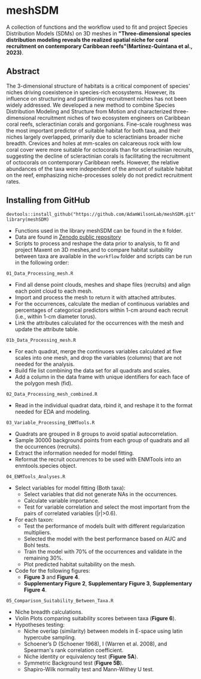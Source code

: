 
# meshSDM

A collection of functions and the workflow used to fit and project Species Distribution Models (SDMs) on 3D meshes in **"Three-dimensional species distribution modeling reveals the realized spatial niche for coral recruitment on contemporary Caribbean reefs"(Martínez-Quintana et al., 2023)**.

## Abstract 

The 3-dimensional structure of habitats is a critical component of species' niches driving coexistence in species-rich ecosystems. However, its influence on structuring and partitioning recruitment niches has not been widely addressed. We developed a new method to combine Species Distribution Modeling and Structure from Motion and characterized three-dimensional recruitment niches of two ecosystem engineers on Caribbean coral reefs, scleractinian corals and gorgonians. Fine-scale roughness was the most important predictor of suitable habitat for both taxa, and their niches largely overlapped, primarily due to scleractinians broader niche breadth. Crevices and holes at mm-scales on calcareous rock with low coral cover were more suitable for octocorals than for scleractinian recruits, suggesting the decline of scleractinian corals is facilitating the recruitment of octocorals on contemporary Caribbean reefs. However, the relative abundances of the taxa were independent of the amount of suitable habitat on the reef, emphasizing niche-processes solely do not predict recruitment rates.

## Installing from GitHub
```
devtools::install_github("https://github.com/AdamWilsonLab/meshSDM.git")
library(meshSDM)
```
- Functions used in the library meshSDM can be found in the `R` folder. 
- Data are found in [Zenodo public repository](https://doi.org/10.5281/zenodo.7487349)
- Scripts to process and reshape the data prior to analysis, to fit and project Maxent on 3D meshes,and to compare habitat suitability between taxa are available in the `workflow` folder and scripts can be run in the following order:

`01_Data_Processing_mesh.R`

- Find all dense point clouds, meshes and shape files (recruits) and align each point cloud to each mesh. 
- Import and process the mesh to return it with attached attributes.
- For the occurrences, calculate the median of continuous variables and percentages of categorical predictors within 1-cm around each recruit (i.e., within 1-cm diameter torus).
- Link the attributes calculated for the occurrences with the mesh and update the attribute table.

`01b_Data_Processing_mesh.R`

- For each quadrat, merge the continuoes variables calculated at five scales into one mesh, and drop the variables (columns) that are not needed for the analysis.
- Build file list combining the data set for all quadrats and scales.
- Add a column in the data frame with unique identifiers for each face of the polygon mesh (fid).

`02_Data_Processing_mesh_combined.R`

- Read in the individual quadrat data, rbind it, and reshape it to the format needed for EDA and modeling.

`03_Variable_Processing_ENMTools.R`

- Quadrats are grouped in 8 groups to avoid spatial autocorrelation.
- Sample 30000 background points from each group of quadrats and all the occurrences (recruits).
- Extract the information needed for model fitting.
- Reformat the recruit occurrences to be used with ENMTools into an enmtools.species object.

`04_ENMTools_Analyses.R`

- Select variables for model fitting (Both taxa):
    * Select variables that did not generate NAs in the occurrences.
    * Calculate variable importance.
    * Test for variable correlation and select the most important from the pairs of correlated variables (|r|>0.6).
- For each taxon: 
    * Test the performance of models built with different regularization multipliers.
    * Selected the model with the best performance based on AUC and Bohl tests.
    * Train the model with 70% of the occurrences and validate in the remaining 30%.
    * Plot predicted habitat suitability on the mesh.
- Code for the following figures:
    * **Figure 3** and **Figure 4**.
    * **Supplementary Figure 2**, **Supplementary Figure 3**, **Supplementary Figure 4**.

`05_Comparison_Suitability_Between_Taxa.R`

- Niche breadth calculations.
- Violin Plots comparing suitability scores between taxa (**Figure 6**).
- Hypotheses testing:
    * Niche overlap (similarity) between models in E-space using latin hypercube sampling.
    * Schoener’s D (Schoener 1968), I (Warren et al. 2008), and  Spearman's rank correlation coefficient.
    * Niche identity or equivalency test (**Figure 5A**).
    * Symmetric Background test (**Figure 5B**).
    * Shapiro-Wilk normality test and Mann-Withey U test.



